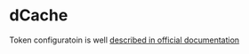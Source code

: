 # dCache

Token configuratoin is well [described in official documentation](https://dcache.org/old/manuals/Book-6.2/config-gplazma.shtml#using-openid-connect)
